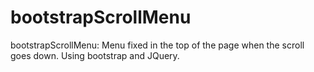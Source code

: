 bootstrapScrollMenu
===================

bootstrapScrollMenu: Menu fixed in the top of the page when the scroll goes down. Using bootstrap and JQuery.
